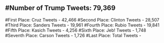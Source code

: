 #Number of Trump Tweets: 79,369
---
#First Place: Cruz Tweets - 42,466
#Second Place: Clinton Tweets - 28,507
#Third Place: Sanders Tweets - 19,961
#Fourth Place: Rubio Tweets - 19,841
#Fifth Place: Kasich Tweets - 4,256
#Sixth Place: Jeb! Tweets - 1,748
#Seventh Place: Carson Tweets - 1,726
#Last Place: Total Tweets -  

